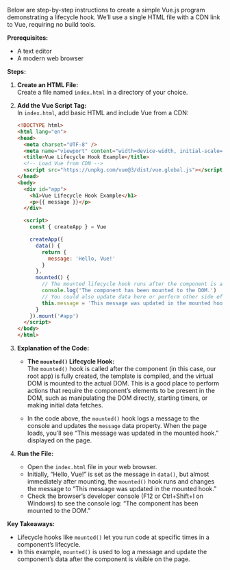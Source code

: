 Below are step-by-step instructions to create a simple Vue.js program demonstrating a lifecycle hook. We’ll use a single HTML file with a CDN link to Vue, requiring no build tools.

**Prerequisites:**  
- A text editor  
- A modern web browser

**Steps:**

1. **Create an HTML File:**  
   Create a file named `index.html` in a directory of your choice.

2. **Add the Vue Script Tag:**  
   In `index.html`, add basic HTML and include Vue from a CDN:
   ```html
   <!DOCTYPE html>
   <html lang="en">
   <head>
     <meta charset="UTF-8" />
     <meta name="viewport" content="width=device-width, initial-scale=1.0"/>
     <title>Vue Lifecycle Hook Example</title>
     <!-- Load Vue from CDN -->
     <script src="https://unpkg.com/vue@3/dist/vue.global.js"></script>
   </head>
   <body>
     <div id="app">
       <h1>Vue Lifecycle Hook Example</h1>
       <p>{{ message }}</p>
     </div>

     <script>
       const { createApp } = Vue

       createApp({
         data() {
           return {
             message: 'Hello, Vue!'
           }
         },
         mounted() {
           // The mounted lifecycle hook runs after the component is added to the DOM.
           console.log('The component has been mounted to the DOM.')
           // You could also update data here or perform other side effects.
           this.message = 'This message was updated in the mounted hook.'
         }
       }).mount('#app')
     </script>
   </body>
   </html>
   ```

3. **Explanation of the Code:**
   - **The `mounted()` Lifecycle Hook:**  
     The `mounted()` hook is called after the component (in this case, our root app) is fully created, the template is compiled, and the virtual DOM is mounted to the actual DOM. This is a good place to perform actions that require the component’s elements to be present in the DOM, such as manipulating the DOM directly, starting timers, or making initial data fetches.
   
   - In the code above, the `mounted()` hook logs a message to the console and updates the `message` data property. When the page loads, you’ll see “This message was updated in the mounted hook.” displayed on the page.

4. **Run the File:**
   - Open the `index.html` file in your web browser.
   - Initially, “Hello, Vue!” is set as the message in `data()`, but almost immediately after mounting, the `mounted()` hook runs and changes the message to “This message was updated in the mounted hook.”
   - Check the browser’s developer console (F12 or Ctrl+Shift+I on Windows) to see the console log: “The component has been mounted to the DOM.”

**Key Takeaways:**
- Lifecycle hooks like `mounted()` let you run code at specific times in a component’s lifecycle.
- In this example, `mounted()` is used to log a message and update the component’s data after the component is visible on the page.
